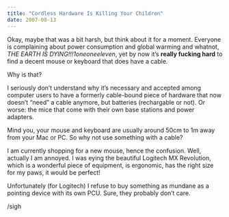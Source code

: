```yaml
---
title: "Cordless Hardware Is Killing Your Children"
date: 2007-08-13
---
```


Okay, maybe that was a bit harsh, but think about it for a moment. Everyone is complaining about power consumption and global warming and whatnot, _THE EARTH IS DYING!!!1oneoneeleven_, yet by now it’s **really fucking hard** to find a decent mouse or keyboard that does have a cable.

Why is that?

I seriously don’t understand why it’s necessary and accepted among computer users to have a formerly cable-bound piece of hardware that now doesn’t “need”
a cable anymore, but batteries (rechargable or not). Or worse: the mice that come with their own base stations and power adapters.

Mind you, your mouse and keyboard are usually around 50cm to 1m away from your Mac or PC. So why not use something with a cable?

I am currently shopping for a new mouse, hence the confusion. Well, actually I am annoyed. I was eying the beautiful Logitech MX Revolution, which is a wonderful piece of equipment, is ergonomic, has the right size for my paws, it would be perfect!

Unfortunately (for Logitech) I refuse to buy something as mundane as a pointing device with its own PCU. Sure, they probably don’t care.

/sigh

